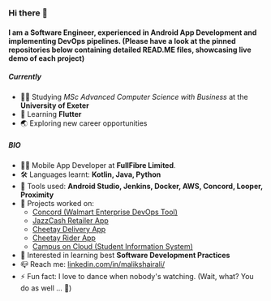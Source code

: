 ### Hi there 👋

#### I am a Software Engineer, experienced in Android App Development and implementing DevOps pipelines. (Please have a look at the pinned repositories below containing detailed READ.ME files, showcasing live demo of each project)

##### Currently

- :man_student: Studying *MSc Advanced Computer Science with Business* at the **University of Exeter**
- :baby: Learning **Flutter**
- :earth_asia: Exploring new career opportunities

##### BIO

- :man_technologist: Mobile App Developer at **FullFibre Limited**. 
- :hammer_and_wrench: Languages learnt: **Kotlin, Java, Python**
- :toolbox: Tools used: **Android Studio, Jenkins, Docker, AWS, Concord, Looper, Proximity**
- 🚢 Projects worked on: 
  - [Concord (Walmart Enterprise DevOps Tool)](https://concord.walmartlabs.com/)
  - [JazzCash Retailer App](https://play.google.com/store/apps/details?id=com.retailerapp.mobilink&hl=en_GB&gl=US)
  - [Cheetay Delivery App](https://play.google.com/store/apps/details?id=com.app.cheetay&hl=en_GB&gl=US) 
  - [Cheetay Rider App](https://play.google.com/store/apps/details?id=com.cheetay.riderapp) 
  - [Campus on Cloud (Student Information System)](https://almusnet.com/campus-on-cloud/)
- :star2: Interested in learning best **Software Development Practices**
- :mailbox_closed: Reach me: [linkedin.com/in/malikshairali/](https://www.linkedin.com/in/malikshairali/)
- :zap: Fun fact: I love to dance when nobody's watching. (Wait, what? You do as well ... :hear_no_evil:)
